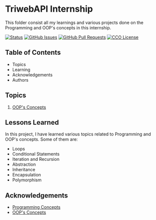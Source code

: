 # TriwebAPI Internship
This folder consist all my learnings and various projects done on the Programming and OOP's concepts in this internship.

[![Status](https://img.shields.io/badge/status-active-success.svg)](https://github.com/krish3742/TriwebAPI-Learning/) [![GitHub Issues](https://img.shields.io/github/issues/krish3742/TriwebAPI-Learning.svg)](https://github.com/krish3742/TriwebAPI-Learning/issues) [![GitHub Pull Requests](https://img.shields.io/github/issues-pr/krish3742/TriwebAPI-Learning.svg)](https://github.com/krish3742/TriwebAPI-Learning/pulls) [![CCO License](https://img.shields.io/badge/license-CCO-yellow.svg)](https://creativecommons.org/publicdomain/zero/1.0/)

## Table of Contents

 - Topics
 - Learning
 - Acknowledgements
 - Authors

## Topics
 
 1. [OOP's Concepts](https://github.com/krish3742/TriwebAPI-Learning/blob/main/Programing/OOPs/readme.md)

## Lessons Learned

In this project, I have learned various topics related to Programming and OOP's concepts. Some of them are:

- Loops
- Conditional Statements
- Iteration and Recursion
- Abstraction
- Inheritance
- Encapsulation
- Polymorphism

## Acknowledgements

 - [Programming Concepts](https://www.youtube.com/playlist?list=PLIfcYFqzDXHmwaJAIA_mTyQH9VnoaooWY)
 - [OOP's Concepts](https://www.youtube.com/playlist?list=PLIfcYFqzDXHn9pCIgliDCujW8UXNOkNdE)
